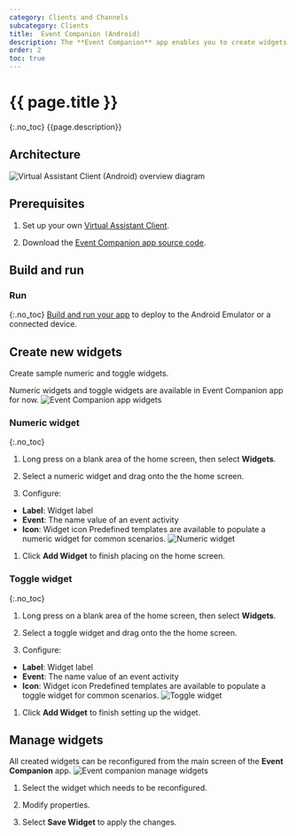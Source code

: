 ```yaml
---
category: Clients and Channels
subcategory: Clients
title:  Event Companion (Android)
description: The **Event Companion** app enables you to create widgets that will responds to custom events sent from your Virtual Assistant
order: 2
toc: true
---
```

# {{ page.title }}
{:.no_toc}
{{page.description}}

## Architecture
![Virtual Assistant Client (Android) overview diagram]({{site.baseurl}}/assets/images/android-virtual-assistant-client-architecture.png)

## Prerequisites
1. Set up your own [Virtual Assistant Client]({{site.baseurl/virtual-assistant/samples/virtual-assistant-client/}}).

1. Download the [Event Companion app source code]({{site.baseurl}}/tree/next/samples/android/clients/EventCompanion).

## Build and run
### Run
{:.no_toc}
[Build and run your app](https://developer.android.com/studio/run) to deploy to the Android Emulator or a connected device.

## Create new widgets

Create sample numeric and toggle widgets.

Numeric widgets and toggle widgets are available in Event Companion app for now.
![Event Companion app widgets]({{site.baseurl}}/assets/images/android-event-companion-widgets.jpg)

### Numeric widget
{:.no_toc}
1. Long press on a blank area of the home screen, then select **Widgets**.

1. Select a numeric widget and drag onto the the home screen.

1. Configure:
- **Label**: Widget label
- **Event**: The name value of an event activity
- **Icon**: Widget icon
Predefined templates are available to populate a numeric widget for common scenarios.
![Numeric widget]({{site.baseurl}}/assets/images/android-event-companion-numeric-widget-configuration.jpg)

1. Click **Add Widget** to finish placing on the home screen.

### Toggle widget
{:.no_toc}
1. Long press on a blank area of the home screen, then select **Widgets**.

1. Select a toggle widget and drag onto the the home screen.

1. Configure:
- **Label**: Widget label
- **Event**: The name value of an event activity
- **Icon**: Widget icon
Predefined templates are available to populate a toggle widget for common scenarios.
![Toggle widget]({{site.baseurl}}/assets/images/android-event-companion-toggle-widget-configuration.jpg)

1. Click **Add Widget** to finish setting up the widget.

## Manage widgets
All created widgets can be reconfigured from the main screen of the **Event Companion** app.
![Event companion manage widgets]({{site.baseurl}}/assets/images/android-event-companion-manage-widgets.jpg)

1. Select the widget which needs to be reconfigured.

1. Modify properties.

1. Select **Save Widget** to apply the changes.